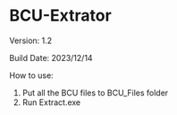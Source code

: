 # BCU-Extrator

Version: 1.2

Build Date: 2023/12/14


How to use:
      
1. Put all the BCU files to BCU_Files folder
2. Run Extract.exe
